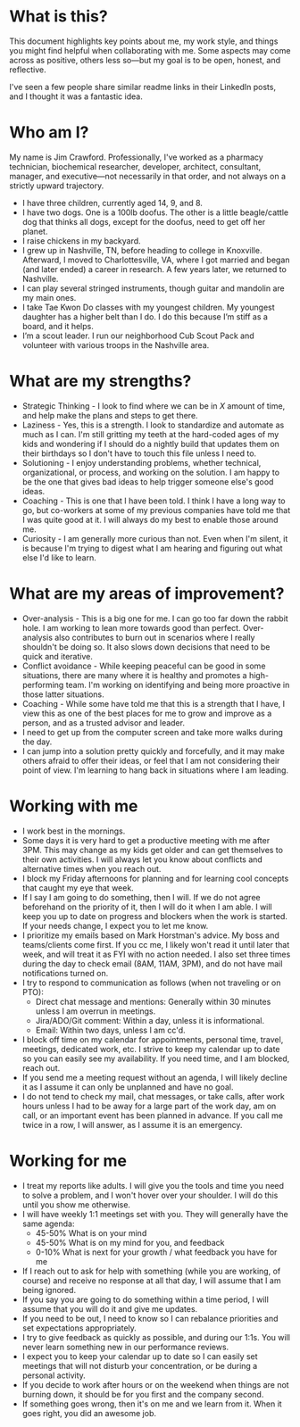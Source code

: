 # What is this?
This document highlights key points about me, my work style, and things you might find helpful when collaborating with me. Some aspects may come across as positive, others less so—but my goal is to be open, honest, and reflective.

I've seen a few people share similar readme links in their LinkedIn posts, and I thought it was a fantastic idea.

# Who am I?
My name is Jim Crawford. Professionally, I've worked as a pharmacy technician, biochemical researcher, developer, architect, consultant, manager, and executive—not necessarily in that order, and not always on a strictly upward trajectory.

 -   I have three children, currently aged 14, 9, and 8.
 -   I have two dogs. One is a 100lb doofus. The other is a little beagle/cattle dog that thinks all dogs, except for the doofus, need to get off her planet.
 -   I raise chickens in my backyard.
 -   I grew up in Nashville, TN, before heading to college in Knoxville. Afterward, I moved to Charlottesville, VA, where I got married and began (and later ended) a career in research. A few years later, we returned to Nashville.
 -   I can play several stringed instruments, though guitar and mandolin are my main ones.
 -   I take Tae Kwon Do classes with my youngest children. My youngest daughter has a higher belt than I do. I do this because I’m stiff as a board, and it helps.
 -   I’m a scout leader. I run our neighborhood Cub Scout Pack and volunteer with various troops in the Nashville area.

# What are my strengths?
-    Strategic Thinking - I look to find where we can be in *X* amount of time, and help make the plans and steps to get there.
- Laziness - Yes, this is a strength. I look to standardize and automate as much as I can. I'm still gritting my teeth at the hard-coded ages of my kids and wondering if I should do a nightly build that updates them on their birthdays so I don't have to touch this file unless I need to.
- Solutioning - I enjoy understanding problems, whether technical, organizational, or process, and working on the solution. I am happy to be the one that gives bad ideas to help trigger someone else's good ideas.
- Coaching - This is one that I have been told. I think I have a long way to go, but co-workers at some of my previous companies have told me that I was quite good at it. I will always do my best to enable those around me.
- Curiosity - I am generally more curious than not. Even when I'm silent, it is because I'm trying to digest what I am hearing and figuring out what else I'd like to learn. 

# What are my areas of improvement?
- Over-analysis - This is a big one for me. I can go too far down the rabbit hole. I am working to lean more towards good than perfect. Over-analysis also contributes to burn out in scenarios where I really shouldn't be doing so. It also slows down decisions that need to be quick and iterative.
- Conflict avoidance - While keeping peaceful can be good in some situations, there are many where it is healthy and promotes a high-performing team. I'm working on identifying and being more proactive in those latter situations.
- Coaching - While some have told me that this is a strength that I have, I view this as one of the best places for me to grow and improve as a person, and as a trusted advisor and leader.
- I need to get up from the computer screen and take more walks during the day.
- I can jump into a solution pretty quickly and forcefully, and it may make others afraid to offer their ideas, or feel that I am not considering their point of view. I'm learning to hang back in situations where I am leading.

# Working with me
- I work best in the mornings.
- Some days it is very hard to get a productive meeting with me after 3PM. This may change as my kids get older and can get themselves to their own activities. I will always let you know about conflicts and alternative times when you reach out.
- I block my Friday afternoons for planning and for learning cool concepts that caught my eye that week.
- If I say I am going to do something, then I will. If we do not agree beforehand on the priority of it, then I will do it when I am able. I will keep you up to date on progress and blockers when the work is started. If your needs change, I expect you to let me know.
- I prioritize my emails based on Mark Horstman's advice. My boss and teams/clients come first. If you cc me, I likely won't read it until later that week, and will treat it as FYI with no action needed. I also set three times during the day to check email (8AM, 11AM, 3PM), and do not have mail notifications turned on.
- I try to respond to communication as follows (when not traveling or on PTO):
  - Direct chat message and mentions: Generally within 30 minutes unless I am overrun in meetings.
  - Jira/ADO/Git comment: Within a day, unless it is informational.
  - Email: Within two days, unless I am cc'd.
- I block off time on my calendar for appointments, personal time, travel, meetings, dedicated work, etc. I strive to keep my calendar up to date so you can easily see my availability. If you need time, and I am blocked, reach out.
- If you send me a meeting request without an agenda, I will likely decline it as I assume it can only be unplanned and have no goal.
- I do not tend to check my mail, chat messages, or take calls, after work hours unless I had to be away for a large part of the work day, am on call, or an important event has been planned in advance. If you call me twice in a row, I will answer, as I assume it is an emergency.

# Working for me
- I treat my reports like adults. I will give you the tools and time you need to solve a problem, and I won't hover over your shoulder. I will do this until you show me otherwise.
- I will have weekly 1:1 meetings set with you. They will generally have the same agenda:
  - 45-50% What is on your mind
  - 45-50% What is on my mind for you, and feedback
  - 0-10% What is next for your growth / what feedback you have for me
- If I reach out to ask for help with something (while you are working, of course) and receive no response at all that day, I will assume that I am being ignored.
- If you say you are going to do something within a time period, I will assume that you will do it and give me updates.
- If you need to be out, I need to know so I can rebalance priorities and set expectations appropriately.
- I try to give feedback as quickly as possible, and during our 1:1s. You will never learn something new in our performance reviews.
- I expect you to keep your calendar up to date so I can easily set meetings that will not disturb your concentration, or be during a personal activity.
- If you decide to work after hours or on the weekend when things are not burning down, it should be for you first and the company second.
- If something goes wrong, then it's on me and we learn from it. When it goes right, you did an awesome job.